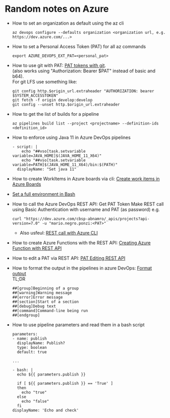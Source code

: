 # Random notes on Azure

- How to set an organization as default using the az cli
  ```
  az devops configure --defaults organization <organization url, e.g. https://dev.azure.com/...>
  ```

- How to set a Personal Access Token (PAT) for all az commands
  ```
  export AZURE_DEVOPS_EXT_PAT=<personal_pat>
  ```

- How to use git with PAT: [PAT tokens with git](https://learn.microsoft.com/en-us/azure/devops/organizations/accounts/use-personal-access-tokens-to-authenticate?view=azure-devops&tabs=Linux).  
  (also works using "Authorization: Bearer $PAT" instead of basic and b64).  
  For git LFS use something like:
  ```
  git config http.$origin_url.extraheader "AUTHORIZATION: bearer $SYSTEM_ACCESSTOKEN"
  git fetch -f origin develop:develop
  git config --unset http.$origin_url.extraheader
  ```

- How to get the list of builds for a pipeline
  ```
  az pipelines build list --project <projectname> --definition-ids <definition_id>
  ```

- How to enforce using Java 11 in Azure DevOps pipelines
  ```
  - script: |
      echo "##vso[task.setvariable variable=JAVA_HOME]$(JAVA_HOME_11_X64)"
      echo "##vso[task.setvariable variable=PATH]$(JAVA_HOME_11_X64)/bin:$(PATH)"
    displayName: "Set java 11"
  ```

- How to create WorkItems in Azure boards via cli: [Create work items in Azure Boards](https://docs.microsoft.com/en-us/cli/azure/boards/work-item?view=azure-cli-latest#az-boards-work-item-create)

- [Set a full environment in Bash](https://docs.microsoft.com/en-us/azure/devops/pipelines/tasks/utility/bash?view=azure-devops)

- How to call the Azure DevOps REST API:
  Get PAT Token
  Make REST call using Basic Authentication with username and PAT (as password)
  e.g. 
  ```
  curl "https://dev.azure.com/cbsp-abnamro/_apis/projects?api-version=7.0" -u "mario.negro.ponzi:<PAT>"
  ```

  - Also usfeul: [REST call with Azure CLI](https://docs.microsoft.com/en-us/cli/azure/reference-index?view=azure-cli-latest#az-rest)  

- How to create Azure Functions with the REST API: [Creating Azure Function with REST API](https://zikalino.github.io/blog/2019/03/27/creating-azure-function-app-using-rest-api/)

- How to edit a PAT via REST API: [PAT Editing REST API](https://docs.microsoft.com/en-us/rest/api/azure/devops/tokens/pats/create?view=azure-devops-rest-7.1)

- How to format the output in the pipelines in azure DevOps: [Format output](https://learn.microsoft.com/en-us/azure/devops/pipelines/scripts/logging-commands?view=azure-devops&tabs=bash#formatting-commands)  
  TL;DR
  ```
  ##[group]Beginning of a group
  ##[warning]Warning message
  ##[error]Error message
  ##[section]Start of a section
  ##[debug]Debug text
  ##[command]Command-line being run
  ##[endgroup]
  ```

- How to use pipeline parameters and read them in a bash script
  ```
  parameters:
  - name: publish
    displayName: Publish?
    type: boolean
    default: true

  ...

  - bash: |
    echo ${{ parameters.publish }}

    if [ ${{ parameters.publish }} == 'True' ]
    then
      echo "true"
    else
      echo "false"
    fi
  displayName: 'Echo and check'

  ```
